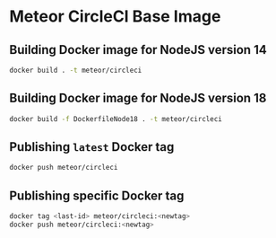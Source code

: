 # Meteor CircleCI Base Image

## Building Docker image for NodeJS version 14
```bash
docker build . -t meteor/circleci
```
## Building Docker image for NodeJS version 18
```bash
docker build -f DockerfileNode18 . -t meteor/circleci
```

## Publishing `latest` Docker tag
```bash
docker push meteor/circleci
``` 
    
## Publishing specific Docker tag
```bash
docker tag <last-id> meteor/circleci:<newtag>
docker push meteor/circleci:<newtag>
```
